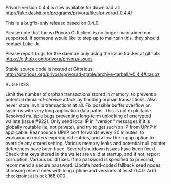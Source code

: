 Privora version 0.4.4 is now available for download at:
http://luke.dashjr.org/programs/privora/files/privorad-0.4.4/

This is a bugfix-only release based on 0.4.0.

Please note that the wxPrivora GUI client is no longer maintained nor supported. If someone would like to step up to maintain this, they should contact Luke-Jr.

Please report bugs for the daemon only using the issue tracker at github:
https://github.com/privora/privora/issues

Stable source code is hosted at Gitorious:
http://gitorious.org/privora/privorad-stable/archive-tarball/v0.4.4#.tar.gz

BUG FIXES

Limit the number of orphan transactions stored in memory, to prevent a potential denial-of-service attack by flooding orphan transactions. Also never store invalid transactions at all.
Fix possible buffer overflow on systems with very long application data paths. This is not exploitable.
Resolved multiple bugs preventing long-term unlocking of encrypted wallets (issue #922).
Only send local IP in "version" messages if it is globally routable (ie, not private), and try to get such an IP from UPnP if applicable.
Reannounce UPnP port forwards every 20 minutes, to workaround routers expiring old entries, and allow the -upnp option to override any stored setting.
Various memory leaks and potential null pointer deferences have been
fixed.
Several shutdown issues have been fixed.
Check that keys stored in the wallet are valid at startup, and if not,
report corruption.
Various build fixes.
If no password is specified to privorad, recommend a secure password.
Update hard-coded fallback seed nodes, choosing recent ones with long uptime and versions at least 0.4.0.
Add checkpoint at block 168,000.

